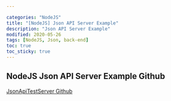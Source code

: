```yaml
---

categories: "NodeJS"
title: "[NodeJS] Json API Server Example"
description: "Json API Server Example"
modified: 2020-05-26
tags: [NodeJS, Json, back-end]
toc: true
toc_sticky: true
---
```


## NodeJS Json API Server Example Github
[JsonApiTestServer Github](https://github.com/tigi44/JsonApiTestServer)
